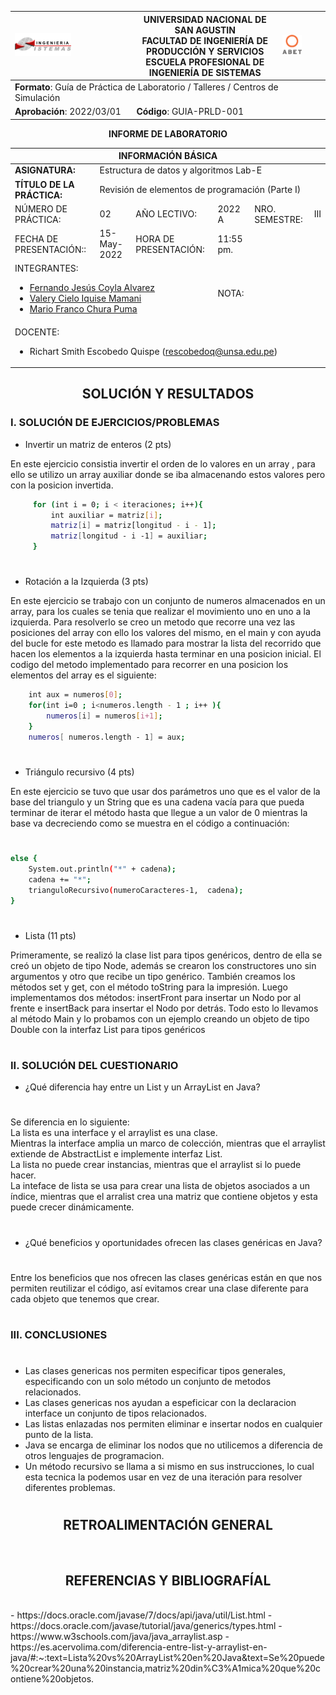 <div align="center">
<table>
    <theader>
        <tr>
            <td><img src="https://github.com/rescobedoq/pw2/blob/main/epis.png?raw=true" alt="EPIS" style="width:50%; height:auto"/></td>
            <th>
                <span style="font-weight:bold;">UNIVERSIDAD NACIONAL DE SAN AGUSTIN</span><br />
                <span style="font-weight:bold;">FACULTAD DE INGENIERÍA DE PRODUCCIÓN Y SERVICIOS</span><br />
                <span style="font-weight:bold;">ESCUELA PROFESIONAL DE INGENIERÍA DE SISTEMAS</span>
            </th>
            <td><img src="https://github.com/rescobedoq/pw2/blob/main/abet.png?raw=true" alt="ABET" style="width:50%; height:auto"/></td>
        </tr>
    </theader>
    <tbody>
        <tr><td colspan="3"><span style="font-weight:bold;">Formato</span>: Guía de Práctica de Laboratorio / Talleres / Centros de Simulación</td></tr>
        <tr><td><span style="font-weight:bold;">Aprobación</span>:  2022/03/01</td><td colspan="2"><span style="font-weight:bold;">Código</span>: GUIA-PRLD-001</td></tr>
    </tbody>
</table>
</div>

<div align="center">
</div>
<div align="center">
	<span style="font-weight:bold;">INFORME DE LABORATORIO</span>

<table>
		<theader>
			<tr><th colspan="6">INFORMACIÓN BÁSICA</th></tr>
		</theader>
		<tbody>
			<tr>
				<td><span style="font-weight:bold;">ASIGNATURA:</span></td>
				<td colspan="5">Estructura de datos y algoritmos Lab-E</td>
			</tr>
			<tr>
				<td><span style="font-weight:bold;">TÍTULO DE LA PRÁCTICA:<span></td>
				<td colspan="5">Revisión de elementos de programación (Parte I)</td>
			</tr>
			<tr>
				<td>NÚMERO DE PRÁCTICA:</td>
				<td>02</td><td>AÑO LECTIVO:</td>
				<td>2022 A</td>
				<td>NRO. SEMESTRE:</td>
				<td>III</td>
			</tr>
			<tr>
				<td>FECHA DE PRESENTACIÓN::</td>
				<td>15-May-2022</td>
				<td>HORA DE PRESENTACIÓN:</td>
				<td> 11:55 pm.</td>
			</tr>
			<tr>
				<td colspan="3">INTEGRANTES:
					<ul>
					<li><a href="https://github.com/fernandocoylaA">Fernando Jesús Coyla Alvarez</a></li>
				 	<li><a href="https://github.com/Icielo23">Valery Cielo Iquise Mamani</a></li>
					<li><a href="https://github.com/Mario-Chura">Mario Franco Chura Puma</a></li>
					</ul>
				</td>
				<td colspan="">NOTA:</td>
				<td></td>
			</tr>
			<tr>
				<td colspan="6">DOCENTE:
					<ul>
					<li>Richart Smith Escobedo Quispe (<a href="rescobedoq@unsa.edu.pe">rescobedoq@unsa.edu.pe</a>)</li>
					</ul>
				</td>
			</tr>
		</tdbody>
</table>
</div>
	
<div align="center"><h2> SOLUCIÓN Y RESULTADOS </h2></div>	

### I.	SOLUCIÓN DE EJERCICIOS/PROBLEMAS
	
- Invertir un matriz de enteros (2 pts)

En este ejercicio consistia invertir el orden de lo valores en un array , para ello se utilizo un array auxiliar donde se iba almacenando estos valores pero con la posicion invertida.
```sh
     for (int i = 0; i < iteraciones; i++){
         int auxiliar = matriz[i];
         matriz[i] = matriz[longitud - i - 1];
         matriz[longitud - i -1] = auxiliar;
     }
```
#	
- Rotación a la Izquierda (3 pts)

En este ejercicio se trabajo con un conjunto de numeros almacenados en un array, para los cuales se tenia que realizar el movimiento uno en uno a la izquierda. Para resolverlo se creo un metodo que recorre una vez las posiciones del array con ello los valores del mismo, en el main y con ayuda del bucle for este metodo es llamado para mostrar la lista del recorrido que hacen los elementos a la izquierda hasta terminar en una posicion inicial. El codigo del metodo implementado para recorrer en una posicion los elementos del array es el siguiente:
```sh
	int aux = numeros[0];
	for(int i=0 ; i<numeros.length - 1 ; i++ ){
		numeros[i] = numeros[i+1];
	}
	numeros[ numeros.length - 1] = aux;
```
#	
- Triángulo recursivo (4 pts)

En este ejercicio se tuvo que usar dos parámetros uno que es el valor de la base del triangulo y un String que es una cadena vacía para que pueda terminar de iterar el método hasta que llegue a un valor de 0 mientras la base va decreciendo como se muestra en el código a continuación:
#	
```sh
else {
	System.out.println("*" + cadena);
	cadena += "*";
	trianguloRecursivo(numeroCaracteres-1,  cadena);
}
```     
#	
- Lista (11 pts)

Primeramente, se realizó la clase list para tipos genéricos, dentro de ella se creó un objeto de tipo Node, además se crearon los constructores uno sin argumentos y otro que recibe un tipo genérico. También creamos los métodos set y get, con el método toString para la impresión. Luego implementamos dos métodos: insertFront para insertar un Nodo por al frente e insertBack para insertar el Nodo por detrás. Todo esto lo llevamos al método Main y lo probamos con un ejemplo creando un objeto de tipo Double con la interfaz List para tipos genéricos
#
### II.	SOLUCIÓN DEL CUESTIONARIO
- ¿Qué diferencia hay entre un List y un ArrayList en Java? <br>
#
Se diferencia en lo siguiente:<br>
La lista es una interface y el arraylist es una clase.<br>
Mientras la interface amplia un marco de colección, mientras que el arraylist extiende de AbstractList e implemente interfaz List.<br>
La lista no puede crear instancias, mientras que el arraylist si lo puede hacer.<br>
La inteface de lista se usa para crear una lista de objetos asociados a un índice, mientras que el arralist crea una matriz que contiene objetos y esta puede 	crecer dinámicamente.<br> 
#	
- ¿Qué beneficios y oportunidades ofrecen las clases genéricas en Java?
#
Entre los beneficios que nos ofrecen las clases genéricas están en que nos permiten reutilizar el código, así evitamos crear una clase diferente para cada objeto que tenemos que crear.
#
### III.	CONCLUSIONES
#
- Las clases genericas nos permiten especificar tipos generales, especificando con un solo método un conjunto de metodos relacionados.
- Las clases genericas nos ayudan a espeficicar con la declaracion interface un conjunto de tipos relacionados.
- Las listas enlazadas nos permiten eliminar e insertar nodos en cualquier punto de la lista.
- Java se encarga de eliminar los nodos que no utilicemos a diferencia de otros lenguajes de programacion.
- Un método recursivo se llama a si mismo en sus instrucciones, lo cual esta tecnica la podemos usar en vez de una iteración para resolver diferentes problemas.
#
<div align="center"><h2>  RETROALIMENTACIÓN GENERAL </h2></div> <br>

<div align="center"><h2> REFERENCIAS Y BIBLIOGRAFÍAL </h2></div> <br>
    - https://docs.oracle.com/javase/7/docs/api/java/util/List.html 
    - https://docs.oracle.com/javase/tutorial/java/generics/types.html 
    - https://www.w3schools.com/java/java_arraylist.asp 
    - https://es.acervolima.com/diferencia-entre-list-y-arraylist-en-java/#:~:text=Lista%20vs%20ArrayList%20en%20Java&text=Se%20puede%20crear%20una%20instancia,matriz%20din%C3%A1mica%20que%20contiene%20objetos.
	
